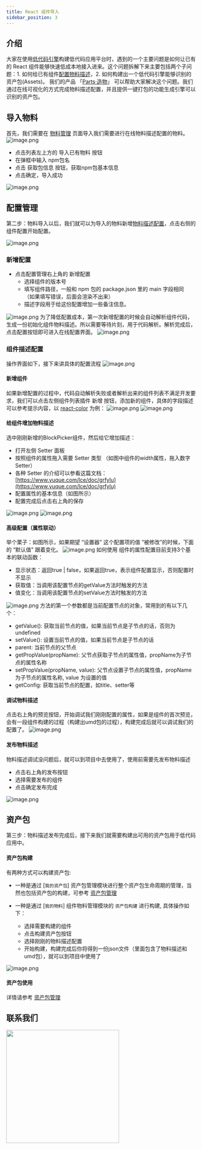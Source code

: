 ```yaml
---
title: React 组件导入
sidebar_position: 3
---
```

## 介绍
大家在使用[低代码引擎](https://lowcode-engine.cn/)构建低代码应用平台时，遇到的一个主要问题是如何让已有的 React 组件能够快速低成本地接入进来。这个问题拆解下来主要包括两个子问题：1. 如何给已有组件[配置物料描述](https://lowcode-engine.cn/material)，2. 如何构建出一个低代码引擎能够识别的资产包(Assets)。
我们的产品 「[Parts·造物](https://parts.lowcode-engine.cn/)」 可以帮助大家解决这个问题。我们通过在线可视化的方式完成物料描述配置，并且提供一键打包的功能生成引擎可以识别的资产包。

## 导入物料
首先，我们需要在 [物料管理](https://parts.lowcode-engine.cn/material#/) 页面导入我们需要进行在线物料描述配置的物料。
![image.png](https://cdn.nlark.com/yuque/0/2022/png/12718919/1652434800993-0fbf5ed5-63e5-492b-85ab-feafd663ad2d.png#clientId=u0f780a28-b8dc-4&crop=0&crop=0&crop=1&crop=1&from=paste&height=196&id=u918deb34&margin=%5Bobject%20Object%5D&name=image.png&originHeight=342&originWidth=1399&originalType=binary&ratio=1&rotation=0&showTitle=false&size=33102&status=done&style=stroke&taskId=u95c39b84-836c-45f8-aee6-0effc1ccfd1&title=&width=800)

- 点击列表左上方的 导入已有物料 按钮
- 在弹框中输入 npm包名
- 点击 获取包信息 按钮，获取npm包基本信息
- 点击确定，导入成功

![image.png](https://cdn.nlark.com/yuque/0/2022/png/12718919/1652434801003-7bd783f0-8804-445e-b508-8601501dfa60.png#clientId=u0f780a28-b8dc-4&crop=0&crop=0&crop=1&crop=1&from=paste&id=u825d698a&margin=%5Bobject%20Object%5D&name=image.png&originHeight=315&originWidth=640&originalType=binary&ratio=1&rotation=0&showTitle=false&size=21969&status=done&style=stroke&taskId=ued992c2e-822b-4c32-81b5-9c9add84954&title=)
## 配置管理
第二步：物料导入以后，我们就可以为导入的物料新增[物料描述配置](https://lowcode-engine.cn/material)，点击右侧的组件配置开始配置。

![image.png](https://cdn.nlark.com/yuque/0/2022/png/12718919/1652434801125-979e6348-b78a-47b4-bb2e-fa8f1bb4ff90.png#clientId=u0f780a28-b8dc-4&crop=0&crop=0&crop=1&crop=1&from=paste&height=216&id=u7fb954eb&margin=%5Bobject%20Object%5D&name=image.png&originHeight=261&originWidth=965&originalType=binary&ratio=1&rotation=0&showTitle=false&size=15305&status=done&style=stroke&taskId=uc1e18ffd-fe76-4fe4-83a4-c907f308b14&title=&width=800)
### 新增配置

- 点击配置管理右上角的 新增配置
   - 选择组件的版本号
   - 填写组件路径，一般和 npm 包的 package.json 里的 main 字段相同 （如果填写错误，后面会渲染不出来）
   - 描述字段用于给这份配置增加一些备注信息。

![image.png](https://cdn.nlark.com/yuque/0/2022/png/12718919/1652434801095-1957da7f-5d9d-4c17-a762-c576bf0f763f.png#clientId=u0f780a28-b8dc-4&crop=0&crop=0&crop=1&crop=1&from=paste&height=380&id=u9ad0ec47&margin=%5Bobject%20Object%5D&name=image.png&originHeight=418&originWidth=596&originalType=binary&ratio=1&rotation=0&showTitle=false&size=26130&status=done&style=stroke&taskId=u2b592498-195a-4fec-9853-ec5c3b95ef7&title=&width=541.8181700745893)
为了降低配置成本，第一次新增配置的时候会自动解析组件代码，生成一份初始化组件物料描述。所以需要等待片刻，用于代码解析。解析完成后，点击配置按钮即可进入在线配置界面。
![image.png](https://cdn.nlark.com/yuque/0/2022/png/12718919/1652434801053-1a48b598-e987-4cd5-b657-030d345e0a99.png#clientId=u0f780a28-b8dc-4&crop=0&crop=0&crop=1&crop=1&from=paste&height=193&id=ud384a13d&margin=%5Bobject%20Object%5D&name=image.png&originHeight=232&originWidth=963&originalType=binary&ratio=1&rotation=0&showTitle=false&size=23541&status=done&style=stroke&taskId=ud2efc4d3-6d52-4b77-adbd-14dd5ee4b11&title=&width=800)
### 组件描述配置
操作界面如下，接下来讲具体的配置流程
![image.png](https://cdn.nlark.com/yuque/0/2022/png/12718919/1652434802081-6546d0f5-19da-475e-8dec-93ea324cc4e3.png#clientId=u0f780a28-b8dc-4&crop=0&crop=0&crop=1&crop=1&from=paste&height=522&id=uf73c4753&margin=%5Bobject%20Object%5D&name=image.png&originHeight=938&originWidth=1438&originalType=binary&ratio=1&rotation=0&showTitle=false&size=111984&status=done&style=stroke&taskId=u0ce37d2b-8ca3-48b5-ac67-8fb461d17b5&title=&width=800)
#### 新增组件
如果新增配置的过程中，代码自动解析失败或者解析出来的组件列表不满足开发要求，我们可以点击左侧组件列表插件 新增 按钮，添加新的组件，具体的字段描述可以参考提示内容，以 [react-color](https://github.com/casesandberg/react-color) 为例：
![image.png](https://cdn.nlark.com/yuque/0/2022/png/12718919/1652434802087-eaf4e2f1-2028-4415-b696-9788a6b2d0ed.png#clientId=u0f780a28-b8dc-4&crop=0&crop=0&crop=1&crop=1&from=paste&height=560&id=u4341eb1b&margin=%5Bobject%20Object%5D&name=image.png&originHeight=1005&originWidth=1436&originalType=binary&ratio=1&rotation=0&showTitle=false&size=147918&status=done&style=stroke&taskId=ud921b52d-1961-4be9-b4ec-77d6364b213&title=&width=800)
![image.png](https://cdn.nlark.com/yuque/0/2022/png/12718919/1652434802555-bbd14a55-89a6-42cd-a4b3-76c98febf00c.png#clientId=u0f780a28-b8dc-4&crop=0&crop=0&crop=1&crop=1&from=paste&height=472&id=u06e0b78f&margin=%5Bobject%20Object%5D&name=image.png&originHeight=704&originWidth=1193&originalType=binary&ratio=1&rotation=0&showTitle=false&size=240470&status=done&style=stroke&taskId=u77603c5d-9d14-4379-86d2-deb4deaba50&title=&width=800)
#### 给组件增加物料描述
选中刚刚新增的BlockPicker组件，然后给它增加描述：

- 打开左侧 Setter 面板
- 按照组件的属性拖入需要 Setter 类型 （如图中组件的width属性，拖入数字Setter）
- 各种 Setter 的介绍可以参看这篇文档：[https://www.yuque.com/lce/doc/grfylu](https://www.yuque.com/lce/doc/grfylu)
- 配置属性的基本信息（如图所示）
- 配置完成后点击右上角的保存

![image.png](https://cdn.nlark.com/yuque/0/2022/png/12718919/1652434802458-b0fb8a0e-307e-458c-a9f9-af3d2697024c.png#clientId=u0f780a28-b8dc-4&crop=0&crop=0&crop=1&crop=1&from=paste&height=539&id=udeb647da&margin=%5Bobject%20Object%5D&name=image.png&originHeight=967&originWidth=1434&originalType=binary&ratio=1&rotation=0&showTitle=false&size=158958&status=done&style=stroke&taskId=u2950484f-659b-4643-af5e-75d04f14346&title=&width=800)
![image.png](https://cdn.nlark.com/yuque/0/2022/png/12718919/1652434802443-cdc533bf-1b08-4c11-b3d2-7cfd7fe0a5dd.png#clientId=u0f780a28-b8dc-4&crop=0&crop=0&crop=1&crop=1&from=paste&height=311&id=uaaaa88fb&margin=%5Bobject%20Object%5D&name=image.png&originHeight=360&originWidth=925&originalType=binary&ratio=1&rotation=0&showTitle=false&size=64587&status=done&style=stroke&taskId=u7139e8ef-eee3-468b-833c-a42d8f3cb56&title=&width=800)
#### 高级配置（属性联动）
举个栗子：如图所示，如果期望 “设置器” 这个配置项的值 “被修改”的时候，下面的 “默认值” 跟着变化。
![image.png](https://cdn.nlark.com/yuque/0/2022/png/12718919/1652434803379-009a9783-ec24-4a08-8a46-55ae775ce7ba.png#clientId=u0f780a28-b8dc-4&crop=0&crop=0&crop=1&crop=1&from=paste&height=520&id=u005ad05e&margin=%5Bobject%20Object%5D&name=image.png&originHeight=572&originWidth=371&originalType=binary&ratio=1&rotation=0&showTitle=false&size=96588&status=done&style=stroke&taskId=u97330f9d-6728-4a05-a842-55df114ccee&title=&width=337.27271996253796)
如何使用
组件的属性配置目前支持3个基本的联动函数：

- 显示状态：返回true | false，如果返回true，表示组件配置显示，否则配置时不显示
- 获取值：当调用该配置节点的getValue方法时触发的方法
- 值变化：当调用该配置节点的setValue方法时触发的方法

![image.png](https://cdn.nlark.com/yuque/0/2022/png/12718919/1652434803522-85aed489-4e00-4787-a496-54cc73e25bc5.png#clientId=u0f780a28-b8dc-4&crop=0&crop=0&crop=1&crop=1&from=paste&height=129&id=u0a782260&margin=%5Bobject%20Object%5D&name=image.png&originHeight=142&originWidth=316&originalType=binary&ratio=1&rotation=0&showTitle=false&size=29086&status=done&style=stroke&taskId=u95864da5-4ccf-4e4b-b903-1ce26af4f66&title=&width=287.2727210462587)
方法的第一个参数都是当前配置节点的对象，常用到的有以下几个：

- getValue(): 获取当前节点的值，如果当前节点是子节点的话，否则为undefined
- setValue(): 设置当前节点的值，如果当前节点是子节点的话
- parent: 当前节点的父节点
- getPropValue(propName): 父节点获取子节点的属性值，propName为子节点的属性名称
- setPropValue(propName, value): 父节点设置子节点的属性值，propName为子节点的属性名称, value 为设置的值
- getConfig: 获取当前节点的配置，如title、setter等
#### 调试物料描述
点击右上角的预览按钮，开始调试我们刚刚配置的属性，如果是组件的首次预览，会有一段组件构建的过程（构建出umd包的过程），构建完成后就可以调试我们的配置了。
![image.png](https://cdn.nlark.com/yuque/0/2022/png/12718919/1652434804408-717e49bd-26b3-4a28-b3e5-bd1d67cdab00.png#clientId=u0f780a28-b8dc-4&crop=0&crop=0&crop=1&crop=1&from=paste&height=209&id=ucf92cc3e&margin=%5Bobject%20Object%5D&name=image.png&originHeight=373&originWidth=1431&originalType=binary&ratio=1&rotation=0&showTitle=false&size=46363&status=done&style=stroke&taskId=u501edca5-bbef-4fde-b341-b42c28b125a&title=&width=800)
#### 发布物料描述
物料描述调试没问题后，就可以到项目中去使用了，使用前需要先发布物料描述

- 点击右上角的发布按钮
- 选择需要发布的组件
- 点击确定发布完成

![image.png](https://cdn.nlark.com/yuque/0/2022/png/12718919/1652434804305-276f03e2-4dd2-41e9-9375-1c3bd0c7092a.png#clientId=u0f780a28-b8dc-4&crop=0&crop=0&crop=1&crop=1&from=paste&height=410&id=uf879e7fd&margin=%5Bobject%20Object%5D&name=image.png&originHeight=734&originWidth=1431&originalType=binary&ratio=1&rotation=0&showTitle=false&size=103858&status=done&style=stroke&taskId=udc267585-ffb7-4247-b1f5-b7aca386e10&title=&width=800)
## 资产包
第三步：物料描述发布完成后，接下来我们就需要构建出可用的资产包用于低代码应用中。
#### 资产包构建
有两种方式可以构建资产包:
- 一种是通过 [`我的资产包`] 资产包管理模块进行整个资产包生命周期的管理，当然也包括资产包的构建，可参考 [资产包管理](./partsassets)
- 一种是通过 [`我的物料`] 组件物料管理模块的 `资产包构建` 进行构建, 具体操作如下：

  - 选择需要构建的组件
  - 点击构建资产包按钮
  - 选择刚刚的物料描述配置
  - 开始构建，构建完成后你将得到一份json文件（里面包含了物料描述和umd包），就可以到项目中使用了

![image.png](https://cdn.nlark.com/yuque/0/2022/png/12718919/1652434804769-6f6f60f1-9ee3-4561-972d-610f0616576e.png#clientId=u0f780a28-b8dc-4&crop=0&crop=0&crop=1&crop=1&from=paste&height=430&id=ue119fa2b&margin=%5Bobject%20Object%5D&name=image.png&originHeight=770&originWidth=1431&originalType=binary&ratio=1&rotation=0&showTitle=false&size=93492&status=done&style=stroke&taskId=ubfd97421-964b-4823-adc8-b056a588924&title=&width=800)
#### 资产包使用
详情请参考 [资产包管理](./partsassets#使用资产包)

## 联系我们

<img src="https://img.alicdn.com/imgextra/i2/O1CN01UF88Xi1jC5SZ6m4wt_!!6000000004511-2-tps-750-967.png" width="300" />
